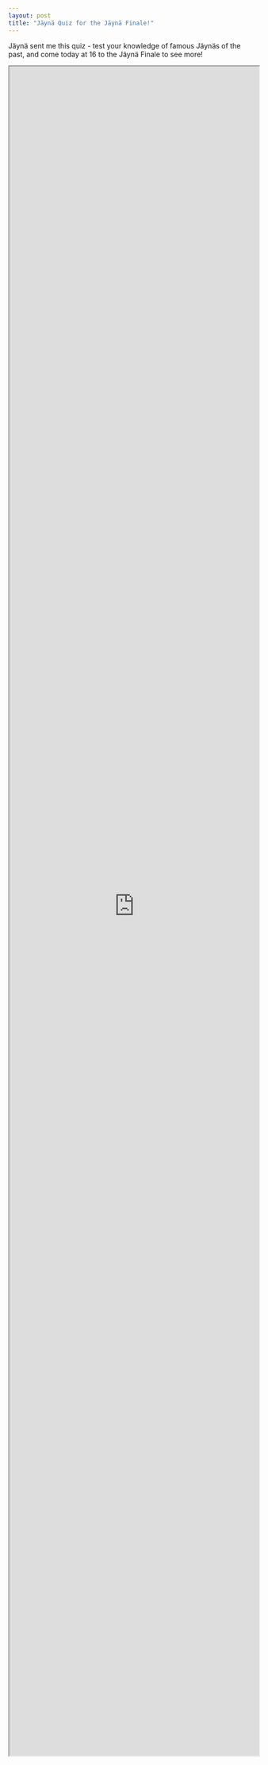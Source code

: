 ```yaml
---
layout: post
title: "Jäynä Quiz for the Jäynä Finale!"
---
```


Jäynä sent me this quiz - test your knowledge of famous Jäynäs of the past, and come today at 16 to the Jäynä Finale to see more!

<iframe width="100%" style="height:85vh" src="https://awesome-bose-a9b2a2.netlify.app/"></iframe>